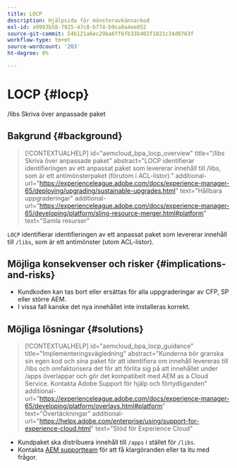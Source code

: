 ```yaml
---
title: LOCP
description: Hjälpsida för mönsteravkännarkod
exl-id: a9993b58-7925-47c0-b774-b9ca8a4ee052
source-git-commit: 54b121a6ec29ba6ff6fb33b402f1821c34d0763f
workflow-type: tm+mt
source-wordcount: '203'
ht-degree: 0%

---
```


# LOCP {#locp}

/libs Skriva över anpassade paket

## Bakgrund {#background}

>[!CONTEXTUALHELP]
>id="aemcloud_bpa_locp_overview"
>title="/libs Skriva över anpassade paket"
>abstract="LOCP identifierar identifieringen av ett anpassat paket som levererar innehåll till /libs, som är ett antimönsterpaket (förutom i ACL-listor)."
>additional-url="https://experienceleague.adobe.com/docs/experience-manager-65/deploying/upgrading/sustainable-upgrades.html" text="Hållbara uppgraderingar"
>additional-url="https://experienceleague.adobe.com/docs/experience-manager-65/developing/platform/sling-resource-merger.html#platform" text="Samla resurser"

`LOCP` identifierar identifieringen av ett anpassat paket som levererar innehåll till `/libs`, som är ett antimönster (utom ACL-listor).

## Möjliga konsekvenser och risker {#implications-and-risks}

* Kundkoden kan tas bort eller ersättas för alla uppgraderingar av CFP, SP eller större AEM.
* I vissa fall kanske det nya innehållet inte installeras korrekt.

## Möjliga lösningar {#solutions}

>[!CONTEXTUALHELP]
>id="aemcloud_bpa_locp_guidance"
>title="Implementeringsvägledning"
>abstract="Kunderna bör granska sin egen kod och sina paket för att identifiera om innehåll levereras till /libs och omfaktorisera det för att förlita sig på att innehållet under /apps överlappar och gör det kompatibelt med AEM as a Cloud Service. Kontakta Adobe Support för hjälp och förtydliganden"
>additional-url="https://experienceleague.adobe.com/docs/experience-manager-65/developing/platform/overlays.html#platform" text="Övertäckningar"
>additional-url="https://helpx.adobe.com/enterprise/using/support-for-experience-cloud.html" text="Stöd för Experience Cloud"

* Kundpaket ska distribuera innehåll till `/apps` i stället för `/libs`.
* Kontakta [AEM supportteam](https://helpx.adobe.com/enterprise/using/support-for-experience-cloud.html) för att få klargöranden eller ta itu med frågor.
